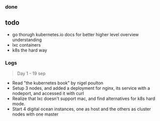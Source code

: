 
### done


## todo

- go thorugh kubernetes.io docs for better higher level overview understanding
- lxc containers
- k8s the hard way


### Logs

> Day 1 - 19 sep

- Read "the kubernetes book" by nigel poulton
- Setup 3 nodes, and added a deployment for nginx, its service with a nodeport, and accessed it with curl
- Realize that lxc doesn't support mac, and find alternatives for k8s hard mode.
- Start 4 digital ocean instances, one as host and the others as cluster nodes with one master

